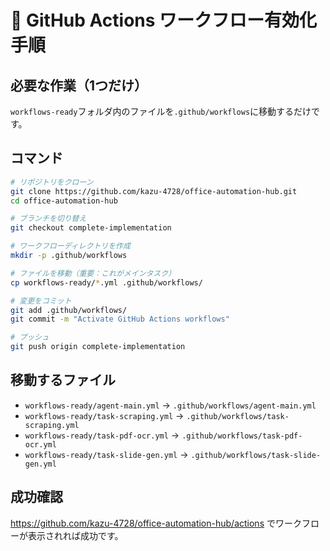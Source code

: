 # 🚀 GitHub Actions ワークフロー有効化手順

## 必要な作業（1つだけ）

`workflows-ready`フォルダ内のファイルを`.github/workflows`に移動するだけです。

## コマンド

```bash
# リポジトリをクローン
git clone https://github.com/kazu-4728/office-automation-hub.git
cd office-automation-hub

# ブランチを切り替え
git checkout complete-implementation

# ワークフローディレクトリを作成
mkdir -p .github/workflows

# ファイルを移動（重要：これがメインタスク）
cp workflows-ready/*.yml .github/workflows/

# 変更をコミット
git add .github/workflows/
git commit -m "Activate GitHub Actions workflows"

# プッシュ
git push origin complete-implementation
```

## 移動するファイル

- `workflows-ready/agent-main.yml` → `.github/workflows/agent-main.yml`
- `workflows-ready/task-scraping.yml` → `.github/workflows/task-scraping.yml`
- `workflows-ready/task-pdf-ocr.yml` → `.github/workflows/task-pdf-ocr.yml`
- `workflows-ready/task-slide-gen.yml` → `.github/workflows/task-slide-gen.yml`

## 成功確認

https://github.com/kazu-4728/office-automation-hub/actions でワークフローが表示されれば成功です。